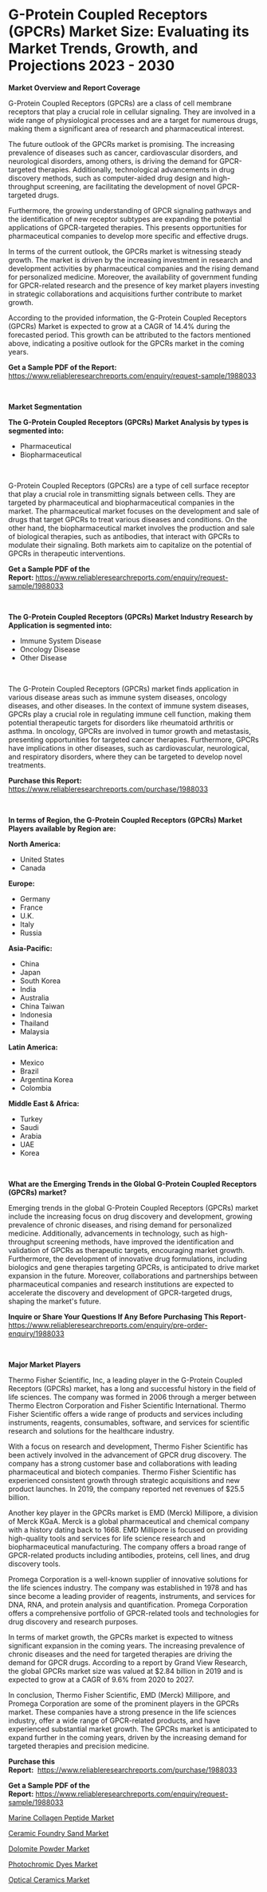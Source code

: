 <p><h1>G-Protein Coupled Receptors (GPCRs) Market Size: Evaluating its Market Trends, Growth, and Projections 2023 - 2030</h1></p><p><strong>Market Overview and Report Coverage</strong></p>
<p><p>G-Protein Coupled Receptors (GPCRs) are a class of cell membrane receptors that play a crucial role in cellular signaling. They are involved in a wide range of physiological processes and are a target for numerous drugs, making them a significant area of research and pharmaceutical interest.</p><p>The future outlook of the GPCRs market is promising. The increasing prevalence of diseases such as cancer, cardiovascular disorders, and neurological disorders, among others, is driving the demand for GPCR-targeted therapies. Additionally, technological advancements in drug discovery methods, such as computer-aided drug design and high-throughput screening, are facilitating the development of novel GPCR-targeted drugs.</p><p>Furthermore, the growing understanding of GPCR signaling pathways and the identification of new receptor subtypes are expanding the potential applications of GPCR-targeted therapies. This presents opportunities for pharmaceutical companies to develop more specific and effective drugs.</p><p>In terms of the current outlook, the GPCRs market is witnessing steady growth. The market is driven by the increasing investment in research and development activities by pharmaceutical companies and the rising demand for personalized medicine. Moreover, the availability of government funding for GPCR-related research and the presence of key market players investing in strategic collaborations and acquisitions further contribute to market growth.</p><p>According to the provided information, the G-Protein Coupled Receptors (GPCRs) Market is expected to grow at a CAGR of 14.4% during the forecasted period. This growth can be attributed to the factors mentioned above, indicating a positive outlook for the GPCRs market in the coming years.</p></p>
<p><strong>Get a Sample PDF of the Report:</strong> <a href="https://www.reliableresearchreports.com/enquiry/request-sample/1988033">https://www.reliableresearchreports.com/enquiry/request-sample/1988033</a></p>
<p>&nbsp;</p>
<p><strong>Market Segmentation</strong></p>
<p><strong>The G-Protein Coupled Receptors (GPCRs) Market Analysis by types is segmented into:</strong></p>
<p><ul><li>Pharmaceutical</li><li>Biopharmaceutical</li></ul></p>
<p>&nbsp;</p>
<p><p>G-Protein Coupled Receptors (GPCRs) are a type of cell surface receptor that play a crucial role in transmitting signals between cells. They are targeted by pharmaceutical and biopharmaceutical companies in the market. The pharmaceutical market focuses on the development and sale of drugs that target GPCRs to treat various diseases and conditions. On the other hand, the biopharmaceutical market involves the production and sale of biological therapies, such as antibodies, that interact with GPCRs to modulate their signaling. Both markets aim to capitalize on the potential of GPCRs in therapeutic interventions.</p></p>
<p><strong>Get a Sample PDF of the Report:</strong>&nbsp;<a href="https://www.reliableresearchreports.com/enquiry/request-sample/1988033">https://www.reliableresearchreports.com/enquiry/request-sample/1988033</a></p>
<p>&nbsp;</p>
<p><strong>The G-Protein Coupled Receptors (GPCRs) Market Industry Research by Application is segmented into:</strong></p>
<p><ul><li>Immune System Disease</li><li>Oncology Disease</li><li>Other Disease</li></ul></p>
<p>&nbsp;</p>
<p><p>The G-Protein Coupled Receptors (GPCRs) market finds application in various disease areas such as immune system diseases, oncology diseases, and other diseases. In the context of immune system diseases, GPCRs play a crucial role in regulating immune cell function, making them potential therapeutic targets for disorders like rheumatoid arthritis or asthma. In oncology, GPCRs are involved in tumor growth and metastasis, presenting opportunities for targeted cancer therapies. Furthermore, GPCRs have implications in other diseases, such as cardiovascular, neurological, and respiratory disorders, where they can be targeted to develop novel treatments.</p></p>
<p><strong>Purchase this Report:</strong>&nbsp; <a href="https://www.reliableresearchreports.com/purchase/1988033">https://www.reliableresearchreports.com/purchase/1988033</a></p>
<p>&nbsp;</p>
<p><strong>In terms of Region, the G-Protein Coupled Receptors (GPCRs) Market Players available by Region are:</strong></p>
<p>
    <p> <strong> North America: </strong>
        <ul>
            <li>United States</li>
            <li>Canada</li>
        </ul>
        </p> 
    <p> <strong> Europe: </strong>
        <ul>
            <li>Germany</li>
            <li>France</li>
            <li>U.K.</li>
            <li>Italy</li>
            <li>Russia</li>
        </ul>
        </p> 
    <p> <strong> Asia-Pacific: </strong>
        <ul>
            <li>China</li>
            <li>Japan</li>
            <li>South Korea</li>
            <li>India</li>
            <li>Australia</li>
            <li>China Taiwan</li>
            <li>Indonesia</li>
            <li>Thailand</li>
            <li>Malaysia</li>
        </ul>
        </p> 
    <p> <strong> Latin America: </strong>
        <ul>
            <li>Mexico</li>
            <li>Brazil</li>
            <li>Argentina Korea</li>
            <li>Colombia</li>
        </ul>
        </p> 
    <p> <strong> Middle East & Africa: </strong>
        <ul>
            <li>Turkey</li>
            <li>Saudi</li>
            <li>Arabia</li>
            <li>UAE</li>
            <li>Korea</li>
        </ul>
    </p>
    </p>
<p>&nbsp;</p>
<p><strong>What are the Emerging Trends in the Global G-Protein Coupled Receptors (GPCRs) market?</strong></p>
<p><p>Emerging trends in the global G-Protein Coupled Receptors (GPCRs) market include the increasing focus on drug discovery and development, growing prevalence of chronic diseases, and rising demand for personalized medicine. Additionally, advancements in technology, such as high-throughput screening methods, have improved the identification and validation of GPCRs as therapeutic targets, encouraging market growth. Furthermore, the development of innovative drug formulations, including biologics and gene therapies targeting GPCRs, is anticipated to drive market expansion in the future. Moreover, collaborations and partnerships between pharmaceutical companies and research institutions are expected to accelerate the discovery and development of GPCR-targeted drugs, shaping the market's future.</p></p>
<p><strong>Inquire or Share Your Questions If Any Before Purchasing This Report</strong>- <a href="https://www.reliableresearchreports.com/enquiry/pre-order-enquiry/1988033">https://www.reliableresearchreports.com/enquiry/pre-order-enquiry/1988033</a></p>
<p>&nbsp;</p>
<p><strong>Major Market Players</strong></p>
<p><p>Thermo Fisher Scientific, Inc, a leading player in the G-Protein Coupled Receptors (GPCRs) market, has a long and successful history in the field of life sciences. The company was formed in 2006 through a merger between Thermo Electron Corporation and Fisher Scientific International. Thermo Fisher Scientific offers a wide range of products and services including instruments, reagents, consumables, software, and services for scientific research and solutions for the healthcare industry.</p><p>With a focus on research and development, Thermo Fisher Scientific has been actively involved in the advancement of GPCR drug discovery. The company has a strong customer base and collaborations with leading pharmaceutical and biotech companies. Thermo Fisher Scientific has experienced consistent growth through strategic acquisitions and new product launches. In 2019, the company reported net revenues of $25.5 billion.</p><p>Another key player in the GPCRs market is EMD (Merck) Millipore, a division of Merck KGaA. Merck is a global pharmaceutical and chemical company with a history dating back to 1668. EMD Millipore is focused on providing high-quality tools and services for life science research and biopharmaceutical manufacturing. The company offers a broad range of GPCR-related products including antibodies, proteins, cell lines, and drug discovery tools.</p><p>Promega Corporation is a well-known supplier of innovative solutions for the life sciences industry. The company was established in 1978 and has since become a leading provider of reagents, instruments, and services for DNA, RNA, and protein analysis and quantification. Promega Corporation offers a comprehensive portfolio of GPCR-related tools and technologies for drug discovery and research purposes.</p><p>In terms of market growth, the GPCRs market is expected to witness significant expansion in the coming years. The increasing prevalence of chronic diseases and the need for targeted therapies are driving the demand for GPCR drugs. According to a report by Grand View Research, the global GPCRs market size was valued at $2.84 billion in 2019 and is expected to grow at a CAGR of 9.6% from 2020 to 2027.</p><p>In conclusion, Thermo Fisher Scientific, EMD (Merck) Millipore, and Promega Corporation are some of the prominent players in the GPCRs market. These companies have a strong presence in the life sciences industry, offer a wide range of GPCR-related products, and have experienced substantial market growth. The GPCRs market is anticipated to expand further in the coming years, driven by the increasing demand for targeted therapies and precision medicine.</p></p>
<p><strong>Purchase this Report:</strong>&nbsp;&nbsp;<a href="https://www.reliableresearchreports.com/purchase/1988033">https://www.reliableresearchreports.com/purchase/1988033</a></p>
<p></p>
<p><strong>Get a Sample PDF of the Report:</strong>&nbsp;<a href="https://www.reliableresearchreports.com/enquiry/request-sample/1988033">https://www.reliableresearchreports.com/enquiry/request-sample/1988033</a></p>
<p><p><a href="https://medium.com/@ruthgaylord1929/marine-collagen-peptide-nbsp-market-focuses-on-market-share-size-and-projected-forecast-till-2030-c592344310e5">Marine Collagen Peptide Market</a></p><p><a href="https://medium.com/@carrolltorp/analyzing-ceramic-foundry-sand-market-global-industry-perspective-and-forecast-2023-to-2030-eee89ced34c0">Ceramic Foundry Sand Market</a></p><p><a href="https://medium.com/@orinsmitham1985/dolomite-powder-market-size-cagr-trends-2024-2030-b2552c63258a">Dolomite Powder Market</a></p><p><a href="https://medium.com/@tobyyundt2023/decoding-photochromic-dyes-market-metrics-market-share-trends-and-growth-patterns-4a3987601124">Photochromic Dyes Market</a></p><p><a href="https://medium.com/@kimzemlak1955/optical-ceramics-market-the-key-to-successful-business-strategy-forecast-till-2030-cb13a111ffa8">Optical Ceramics Market</a></p></p>
